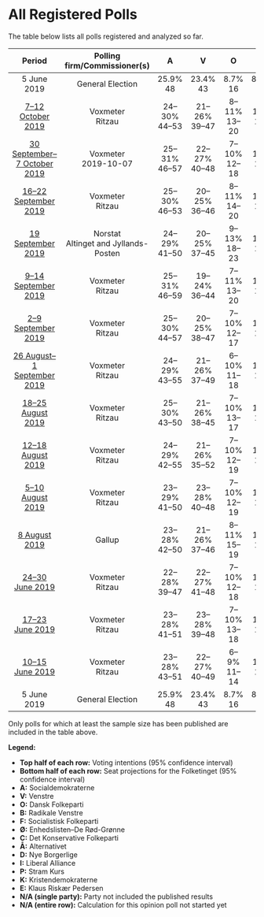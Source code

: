 # All Registered Polls

The table below lists all polls registered and analyzed so far.

| Period     | Polling firm/Commissioner(s) | A | V | O | B | F | Ø | C | Å | D | I | P | K | E |
|:----------:|:----------------------------:|:--:|:--:|:--:|:--:|:--:|:--:|:--:|:--:|:--:|:--:|:--:|:--:|:--:|
| 5 June 2019 | General Election | 25.9% <br> 48 | 23.4% <br> 43 | 8.7% <br> 16 | 8.6% <br> 16 | 7.7% <br> 14 | 6.9% <br> 13 | 6.6% <br> 12 | 3.0% <br> 5 | 2.4% <br> 4 | 2.3% <br> 4 | 1.8% <br> 0 | 1.7% <br> 0 | 0.8% <br> 0 |
| [7–12 October 2019](2019-10-12-Voxmeter.html) | Voxmeter <br> Ritzau | 24–30% <br> 44–53 | 21–26% <br> 39–47 | 8–11% <br> 13–20 | 7–11% <br> 13–19 | 6–10% <br> 11–18 | 6–10% <br> 12–18 | 6–9% <br> 11–18 | 1–3% <br> 0–6 | 0–1% <br> 0 | 2–4% <br> 0–7 | 1–3% <br> 0–5 | 1–2% <br> 0–4 | 0–1% <br> 0 |
| [30 September–7 October 2019](2019-10-07-Voxmeter.html) | Voxmeter <br> 2019-10-07 | 25–31% <br> 46–57 | 22–27% <br> 40–48 | 7–10% <br> 12–18 | 7–11% <br> 13–19 | 7–10% <br> 13–18 | 6–9% <br> 11–15 | 5–9% <br> 10–15 | 2–4% <br> 4–7 | 1–2% <br> 0–4 | 1–3% <br> 0–5 | 1–2% <br> 0 | 1–2% <br> 0–4 | N/A <br> N/A |
| [16–22 September 2019](2019-09-22-Voxmeter.html) | Voxmeter <br> Ritzau | 25–30% <br> 46–53 | 20–25% <br> 36–46 | 8–11% <br> 14–20 | 7–11% <br> 13–20 | 7–10% <br> 12–21 | 6–9% <br> 10–16 | 6–9% <br> 11–16 | 1–3% <br> 0–5 | 1–2% <br> 0–5 | 1–3% <br> 0–6 | 1–2% <br> 0–4 | 1–2% <br> 0–4 | N/A <br> N/A |
| [19 September 2019](2019-09-19-Norstat.html) | Norstat <br> Altinget and Jyllands-Posten | 24–29% <br> 41–50 | 20–25% <br> 37–45 | 9–13% <br> 18–23 | 6–10% <br> 12–18 | 6–9% <br> 10–16 | 6–9% <br> 10–16 | 5–8% <br> 10–13 | 2–4% <br> 0–7 | 2–4% <br> 0–7 | 2–4% <br> 0–7 | 1–2% <br> 0–4 | 1–2% <br> 0 | 0–1% <br> 0 |
| [9–14 September 2019](2019-09-14-Voxmeter.html) | Voxmeter <br> Ritzau | 25–31% <br> 46–59 | 19–24% <br> 36–44 | 7–11% <br> 13–20 | 8–12% <br> 14–22 | 6–10% <br> 12–16 | 5–8% <br> 9–18 | 6–9% <br> 10–17 | 2–4% <br> 0–7 | 1–2% <br> 0 | 2–4% <br> 0–7 | 1–3% <br> 0–5 | 1–2% <br> 0–4 | 0–2% <br> 0 |
| [2–9 September 2019](2019-09-09-Voxmeter.html) | Voxmeter <br> Ritzau | 25–30% <br> 44–57 | 20–25% <br> 38–47 | 7–10% <br> 12–17 | 8–12% <br> 14–22 | 7–10% <br> 13–18 | 6–9% <br> 11–16 | 6–9% <br> 11–16 | 2–4% <br> 0–7 | 1–2% <br> 0–4 | 2–4% <br> 0–7 | 1–2% <br> 0–4 | 0–2% <br> 0 | N/A <br> N/A |
| [26 August–1 September 2019](2019-09-01-Voxmeter.html) | Voxmeter <br> Ritzau | 24–29% <br> 43–55 | 21–26% <br> 37–49 | 6–10% <br> 11–18 | 8–11% <br> 13–20 | 8–11% <br> 14–20 | 5–8% <br> 10–16 | 5–9% <br> 9–16 | 1–3% <br> 0–5 | 1–3% <br> 0–5 | 2–4% <br> 0–7 | 1–2% <br> 0 | 1–2% <br> 0–4 | N/A <br> N/A |
| [18–25 August 2019](2019-08-25-Voxmeter.html) | Voxmeter <br> Ritzau | 25–30% <br> 43–50 | 21–26% <br> 38–45 | 7–10% <br> 13–17 | 7–11% <br> 13–16 | 7–11% <br> 14–20 | 6–9% <br> 11–13 | 6–9% <br> 12–15 | 2–4% <br> 0–6 | 1–3% <br> 0–4 | 2–4% <br> 0–5 | 1–2% <br> 0–5 | 1–3% <br> 4–6 | N/A <br> N/A |
| [12–18 August 2019](2019-08-18-Voxmeter.html) | Voxmeter <br> Ritzau | 24–29% <br> 42–55 | 21–26% <br> 35–52 | 7–10% <br> 12–19 | 7–10% <br> 13–18 | 7–11% <br> 14–21 | 6–9% <br> 10–17 | 6–9% <br> 11–17 | 2–4% <br> 0–7 | 1–2% <br> 0 | 1–3% <br> 0–6 | 1–3% <br> 0–5 | 1–3% <br> 0–6 | 0–1% <br> 0 |
| [5–10 August 2019](2019-08-10-Voxmeter.html) | Voxmeter <br> Ritzau | 23–29% <br> 41–50 | 23–28% <br> 40–48 | 7–10% <br> 12–19 | 7–10% <br> 12–17 | 7–11% <br> 14–18 | 7–10% <br> 12–19 | 6–9% <br> 11–17 | 2–4% <br> 0–6 | 0–2% <br> 0 | 1–3% <br> 0–5 | 1–3% <br> 0–5 | 1–2% <br> 0 | N/A <br> N/A |
| [8 August 2019](2019-08-08-Gallup.html) | Gallup | 23–28% <br> 42–50 | 21–26% <br> 37–46 | 8–11% <br> 15–19 | 8–10% <br> 14–19 | 6–9% <br> 11–17 | 6–9% <br> 11–16 | 6–8% <br> 10–15 | 2–3% <br> 0–7 | 2–4% <br> 0–7 | 2–3% <br> 0–6 | 1–2% <br> 0 | 1–2% <br> 0–4 | 0–1% <br> 0 |
| [24–30 June 2019](2019-06-30-Voxmeter.html) | Voxmeter <br> Ritzau | 22–28% <br> 39–47 | 22–27% <br> 41–48 | 7–10% <br> 12–18 | 7–11% <br> 12–20 | 6–9% <br> 12–16 | 6–9% <br> 11–15 | 6–9% <br> 11–16 | 2–4% <br> 5–8 | 2–4% <br> 4–6 | 2–3% <br> 4–5 | 1–3% <br> 0–4 | 1–3% <br> 0–4 | N/A <br> N/A |
| [17–23 June 2019](2019-06-23-Voxmeter.html) | Voxmeter <br> Ritzau | 23–28% <br> 41–51 | 23–28% <br> 39–48 | 7–10% <br> 13–18 | 7–11% <br> 12–20 | 6–10% <br> 11–18 | 6–9% <br> 9–15 | 6–9% <br> 10–13 | 2–4% <br> 4–6 | 1–3% <br> 0–5 | 2–4% <br> 0–6 | 1–3% <br> 0–5 | 1–3% <br> 0–5 | N/A <br> N/A |
| [10–15 June 2019](2019-06-15-Voxmeter.html) | Voxmeter <br> Ritzau | 23–28% <br> 43–51 | 22–27% <br> 40–49 | 6–9% <br> 11–14 | 8–11% <br> 14–17 | 7–10% <br> 12–17 | 6–9% <br> 11–16 | 6–9% <br> 12–16 | 2–4% <br> 0–6 | 2–4% <br> 5–6 | 1–3% <br> 0–5 | 2–3% <br> 0–5 | 1–2% <br> 0–4 | N/A <br> N/A |
| 5 June 2019 | General Election | 25.9% <br> 48 | 23.4% <br> 43 | 8.7% <br> 16 | 8.6% <br> 16 | 7.7% <br> 14 | 6.9% <br> 13 | 6.6% <br> 12 | 3.0% <br> 5 | 2.4% <br> 4 | 2.3% <br> 4 | 1.8% <br> 0 | 1.7% <br> 0 | 0.8% <br> 0 |

Only polls for which at least the sample size has been published are included in the table above.

**Legend:**
+ **Top half of each row:** Voting intentions (95% confidence interval)
+ **Bottom half of each row:** Seat projections for the Folketinget (95% confidence interval)
+ **A:** Socialdemokraterne
+ **V:** Venstre
+ **O:** Dansk Folkeparti
+ **B:** Radikale Venstre
+ **F:** Socialistisk Folkeparti
+ **Ø:** Enhedslisten–De Rød-Grønne
+ **C:** Det Konservative Folkeparti
+ **Å:** Alternativet
+ **D:** Nye Borgerlige
+ **I:** Liberal Alliance
+ **P:** Stram Kurs
+ **K:** Kristendemokraterne
+ **E:** Klaus Riskær Pedersen
+ **N/A (single party):** Party not included the published results
+ **N/A (entire row):** Calculation for this opinion poll not started yet

